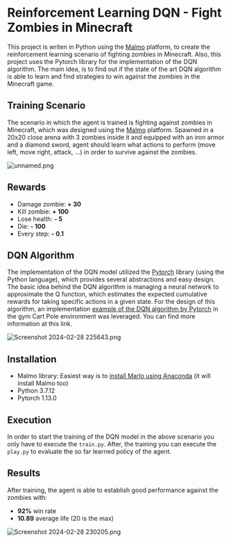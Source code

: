 # Reinforcement Learning DQN - Fight Zombies in Minecraft

This project is writen in Python using the [Malmo](https://github.com/microsoft/malmo/tree/master) platform, to create the 
reinforcement learning scenario of fighting zombies in Minecraft. Also, this project uses the Pytorch library for the
implementation of the DQN algorithm. The main idea, is to find out if the state of the art DQN algorithm is
able to learn and find strategies to win against the zombies in the Minecraft game.

## Training Scenario
Τhe scenario in which the agent is trained is fighting against zombies in Minecraft, which was designed using the 
[Malmo](https://github.com/microsoft/malmo/tree/master) platform. Spawned in a 20x20 close arena with 
3 zombies inside it and equipped with an iron armor and a diamond sword, agent should learn what actions to perform 
(move left, move right, attack, ...) in order to survive against the zombies.

![unnamed.png](..%2F..%2F..%2Funnamed.png "Arena")

## Rewards
* Damage zombie: **+ 30**
* Kill zombie: **+ 100**
* Lose health: **- 5**
* Die: **- 100**
* Every step: **- 0.1**

## DQN Algorithm
The implementation of the DQN model utilized the [Pytorch](https://pytorch.org/) library (using the Python language), 
which provides several abstractions and easy design. The basic idea behind the DQN algorithm is managing a neural network 
to approximate the Q function, which estimates the expected cumulative rewards for taking specific actions in a given state. 
For the design of this algorithm, an implementation [example of the DQN algorithm by Pytorch](https://pytorch.org/tutorials/intermediate/reinforcement_q_learning.html) in the gym Cart Pole environment was leveraged. You can find more information at this link.

![Screenshot 2024-02-28 225643.png](..%2F..%2F..%2FScreenshot%202024-02-28%20225643.png)

## Installation
* Malmo library: Easiest way is to [install Marlo using Anaconda](https://marlo.readthedocs.io/en/latest/installation.html) (it will install Malmo too)
* Python 3.7.12
* Pytorch 1.13.0

## Execution
In order to start the training of the DQN model in the above scenario you only have to execute the `train.py`. After, 
the training you can execute the `play.py` to evaluate the so far learned policy of the agent.

## Results
After training, the agent is able to establish good performance against the zombies with:
* **92%** win rate
* **10.89** average life (20 is the max)

![Screenshot 2024-02-28 230205.png](..%2F..%2F..%2FScreenshot%202024-02-28%20230205.png)

